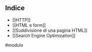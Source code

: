 ## Indice

* [[HTTP]]
* [[HTML e form]]
* [[Suddivisione di una pagina HTML]]
* [[Search Engine Optimization]]

#modulo